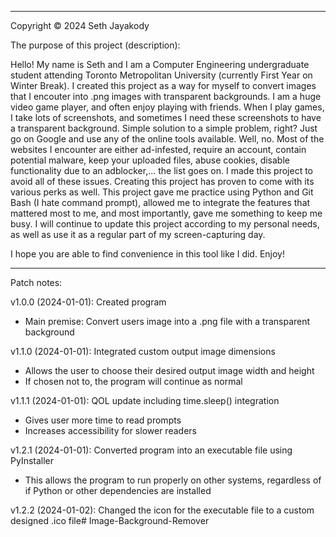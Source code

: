 **************************************************************************************************************************************************************************

Copyright © 2024 Seth Jayakody

The purpose of this project (description):

Hello! My name is Seth and I am a Computer Engineering undergraduate student attending Toronto Metropolitan University (currently First
Year on Winter Break). I created this project as a way for myself to convert images that I encouter into .png images with transparent backgrounds.
I am a huge video game player, and often enjoy playing with friends. When I play games, I take lots of screenshots, and sometimes I need these
screenshots to have a transparent background. Simple solution to a simple problem, right? Just go on Google and use any of the online tools 
available. Well, no. Most of the websites I encounter are either ad-infested, require an account, contain potential malware, keep your uploaded files,
abuse cookies, disable functionality due to an adblocker,... the list goes on. I made this project to avoid all of these issues. Creating this project
has proven to come with its various perks as well. This project gave me practice using Python and Git Bash (I hate command prompt), allowed me
to integrate the features that mattered most to me, and most importantly, gave me something to keep me busy. I will continue to update this
project according to my personal needs, as well as use it as a regular part of my screen-capturing day.

I hope you are able to find convenience in this tool like I did. Enjoy!

**************************************************************************************************************************************************************************

Patch notes:

v1.0.0 (2024-01-01):
Created program
  - Main premise: Convert users image into a .png file with a transparent background

v1.1.0 (2024-01-01):
Integrated custom output image dimensions
  - Allows the user to choose their desired output image width and height
  - If chosen not to, the program will continue as normal

v1.1.1 (2024-01-01):
QOL update including time.sleep() integration
  - Gives user more time to read prompts
  - Increases accessibility for slower readers

v1.2.1 (2024-01-01):
Converted program into an executable file using PyInstaller
  - This allows the program to run properly on other systems, regardless of if Python or other dependencies are installed

v1.2.2 (2024-01-02):
Changed the icon for the executable file to a custom designed .ico file# Image-Background-Remover
